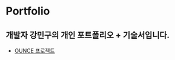 # Portfolio

## 개발자 강민구의 개인 포트폴리오 + 기술서입니다.

- [OUNCE 프로젝트](https://github.com/kangmin1012/Portfolio/blob/master/OUNCE.md)
